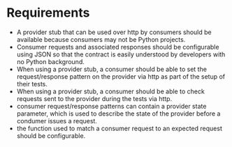 

# Requirements
* A provider stub that can be used over http by consumers should be available
because consumers may not be Python projects.
* Consumer requests and associated responses should be configurable using JSON
so that the contract is easily understood by developers with no Python
background.
* When using a provider stub, a consumer should be able to set the
request/response pattern on the provider via http as part of the setup
of their tests.
* When using a provider stub, a consumer should be able to check requests
sent to the provider during the tests via http.
* consumer request/response patterns can contain a provider state parameter,
which is used to describe the state of the provider before a condumer issues
a request.
* the function used to match a consumer request to an expected request should
be configurable.
